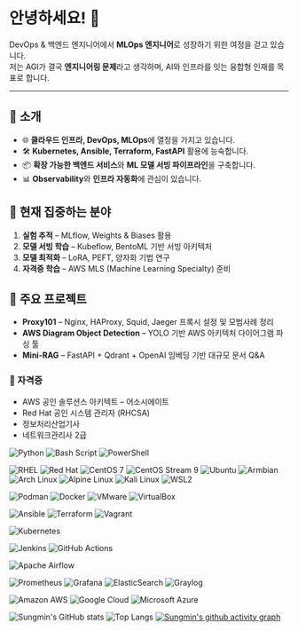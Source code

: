 # 안녕하세요! 👋

DevOps & 백엔드 엔지니어에서 **MLOps 엔지니어**로 성장하기 위한 여정을 걷고 있습니다.  
저는 AGI가 결국 **엔지니어링 문제**라고 생각하며, AI와 인프라를 잇는 융합형 인재를 목표로 합니다.  

---
## 🚀 소개
- 🌐 **클라우드 인프라, DevOps, MLOps**에 열정을 가지고 있습니다.  
- 🛠 **Kubernetes, Ansible, Terraform, FastAPI** 활용에 능숙합니다.  
- 📦 **확장 가능한 백엔드 서비스**와 **ML 모델 서빙 파이프라인**을 구축합니다.  
- 📊 **Observability**와 **인프라 자동화**에 관심이 있습니다.  

## 📌 현재 집중하는 분야
1. **실험 추적** – MLflow, Weights & Biases 활용  
2. **모델 서빙 학습** – Kubeflow, BentoML 기반 서빙 아키텍처  
3. **모델 최적화** – LoRA, PEFT, 양자화 기법 연구  
4. **자격증 학습** – AWS MLS (Machine Learning Specialty) 준비  

## 📂 주요 프로젝트
- **Proxy101** – Nginx, HAProxy, Squid, Jaeger 프록시 설정 및 모범사례 정리  
- **AWS Diagram Object Detection** – YOLO 기반 AWS 아키텍처 다이어그램 파싱 툴  
- **Mini-RAG** – FastAPI + Qdrant + OpenAI 임베딩 기반 대규모 문서 Q&A  

### 📜 자격증
- AWS 공인 솔루션스 아키텍트 – 어소시에이트
- Red Hat 공인 시스템 관리자 (RHCSA)
- 정보처리산업기사
- 네트워크관리사 2급


<!-- Language / Scripting -->
![Python](https://img.shields.io/badge/Python-3670A0?style=flat-square&logo=python&logoColor=ffdd54)
![Bash Script](https://img.shields.io/badge/Bash_Script-121011?style=flat-square&logo=gnu-bash&logoColor=white)
![PowerShell](https://img.shields.io/badge/PowerShell-5391FE?style=flat-square&logo=powershell&logoColor=white)

<!-- Operating Systems -->
![RHEL](https://img.shields.io/badge/RHEL-EE0000?style=flat-square&logo=redhat&logoColor=white)
![Red Hat](https://img.shields.io/badge/Red_Hat-EE0000?style=flat-square&logo=redhat&logoColor=white)
![CentOS 7](https://img.shields.io/badge/CentOS_7-262577?style=flat-square&logo=centos&logoColor=white)
![CentOS Stream 9](https://img.shields.io/badge/CentOS_Stream_9-262577?style=flat-square&logo=centos&logoColor=white)
![Ubuntu](https://img.shields.io/badge/Ubuntu-E95420?style=flat-square&logo=ubuntu&logoColor=white)
![Armbian](https://img.shields.io/badge/Armbian-FF6F00?style=flat-square&logo=arm&logoColor=white)
![Arch Linux](https://img.shields.io/badge/Arch_Linux-1793D1?style=flat-square&logo=arch-linux&logoColor=white)
![Alpine Linux](https://img.shields.io/badge/Alpine_Linux-0D597F?style=flat-square&logo=alpinelinux&logoColor=white)
![Kali Linux](https://img.shields.io/badge/Kali_Linux-557C94?style=flat-square&logo=kalilinux&logoColor=white)
![WSL2](https://img.shields.io/badge/WSL2-4D4D4D?style=flat-square&logo=windows-terminal&logoColor=white)

<!-- Container Runtime & Virtualization -->
![Podman](https://img.shields.io/badge/Podman-892CA0?style=flat-square&logo=podman&logoColor=white)
![Docker](https://img.shields.io/badge/Docker-2496ED?style=flat-square&logo=docker&logoColor=white)
![VMware](https://img.shields.io/badge/VMware-607078?style=flat-square&logo=vmware&logoColor=white)
![VirtualBox](https://img.shields.io/badge/VirtualBox-183A61?style=flat-square&logo=virtualbox&logoColor=white)

<!-- IaC / Automation -->
![Ansible](https://img.shields.io/badge/Ansible-EE0000?style=flat-square&logo=ansible&logoColor=white)
![Terraform](https://img.shields.io/badge/Terraform-5C5ECC?style=flat-square&logo=terraform&logoColor=white)
![Vagrant](https://img.shields.io/badge/Vagrant-1563FF?style=flat-square&logo=vagrant&logoColor=white)

<!-- Container Orchestration -->
![Kubernetes](https://img.shields.io/badge/Kubernetes-326CE5?style=flat-square&logo=kubernetes&logoColor=white)

<!-- CI/CD -->
![Jenkins](https://img.shields.io/badge/Jenkins-D24939?style=flat-square&logo=jenkins&logoColor=white)
![GitHub Actions](https://img.shields.io/badge/GitHub_Actions-2088FF?style=flat-square&logo=githubactions&logoColor=white)

<!-- Data -->
![Apache Airflow](https://img.shields.io/badge/Apache_Airflow-017CEE?style=flat-square&logo=apacheairflow&logoColor=white)

<!-- Observability / Monitoring -->
![Prometheus](https://img.shields.io/badge/Prometheus-E6522C?style=flat-square&logo=prometheus&logoColor=white)
![Grafana](https://img.shields.io/badge/Grafana-F46800?style=flat-square&logo=grafana&logoColor=white)
![ElasticSearch](https://img.shields.io/badge/ElasticSearch-005571?style=flat-square&logo=elasticsearch&logoColor=white)
![Graylog](https://img.shields.io/badge/Graylog-FF3633?style=flat-square&logo=graylog&logoColor=white)


<!-- Cloud Platforms -->
![Amazon AWS](https://img.shields.io/badge/Amazon_AWS-FF9900?style=flat-square&logo=amazonaws&logoColor=white)
![Google Cloud](https://img.shields.io/badge/Google_Cloud-4285F4?style=flat-square&logo=googlecloud&logoColor=white)
![Microsoft Azure](https://img.shields.io/badge/Microsoft_Azure-0078D4?style=flat-square&logo=microsoftazure&logoColor=white)



![Sungmin's GitHub stats](https://github-readme-stats.vercel.app/api?username=sungmin-woo-devops&show_icons=true&theme=radical)
![Top Langs](https://github-readme-stats.vercel.app/api/top-langs/?username=sungmin-woo-devops&layout=compact&theme=radical)
[![Sungmin's github activity graph](https://github-readme-activity-graph.vercel.app/graph?username=sungmin-woo-devops&theme=react-dark)](https://github.com/ashutosh00710/github-readme-activity-graph)
